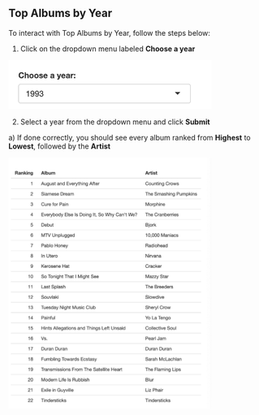 ## Top Albums by Year

To interact with Top Albums by Year, follow the steps below:

1) Click on the dropdown menu labeled **Choose a year**  

<img src="../../Images/396_16.png" alt="Year 1" width="400"/>

2) Select a year from the dropdown menu and click **Submit**  

a) If done correctly, you should see every album ranked from **Highest** to **Lowest**, followed by the **Artist**

<img src="../../Images/396_17.png" alt="Year 2" width="400"/>